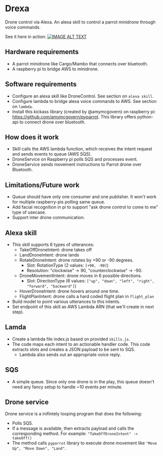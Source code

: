 # Drexa
Drone control via Alexa. An alexa skill to control a parrot minidrone through voice commands.

See it here in action: [![IMAGE ALT TEXT](http://img.youtube.com/vi/Fl01-RQXWUQ/0.jpg)](https://www.youtube.com/watch?v=Fl01-RQXWUQ "Drexa")

## Hardware requirements
- A parrot minidrone like Cargo/Mambo that connects over bluetooth.
- A raspberry pi to bridge AWS to minidrone.

## Software requirements
- Configure an alexa skill like DroneControl. See section on `alexa skill`.
- Configure lambda to bridge alexa voice commands to AWS. See section on `lambda`.
- Install this kickass library (created by @amymcgovern) on raspberry pi: https://github.com/amymcgovern/pyparrot. This library offers python-api to connect drone over bluetooth.

## How does it work
- Skill calls the AWS lambda function, which receives the intent request and sends events to queue (AWS SQS).
- DroneService on Raspberry pi polls SQS and processes event.
- DroneService sends movement instructions to Parrot drone over Bluetooth.

## Limitations/Future work
- Queue should have only one consumer and one publisher. It won't work for multiple raspberry-pis polling same queue.
- Add facial recognition in pi to support "ask drone control to come to me" type of usecase.
- Support inter drone communication.


## Alexa skill
- This skill supports 6 types of utterances:
  - TakeOffDroneIntent: drone takes off
  - LandDroneIntent: drone lands
  - RotateDroneIntent: drone rotates by +90 or -90 degrees. 
    - Slot: RotationType (2 values: `[+90, -90]`)
    - Resolution: "clockwise" -> 90, "counterclockwise" -> -90.
  - DroneMovementIntent: drone moves in 6 possible directions. 
    - Slot: DirectionType (6 values: `["up", "down", "left", "right", "forward", "backward"]`)
  - HoverDroneIntent: drone hovers around one time.
  - FlightPlanIntent: drone calls a hard coded flight plan in `flight_plan`
- Build model to point various utterances to this intents.
- Set endpoint of this skill as AWS Lambda ARN (that we'll create in next step).

  
## Lamda
- Create a lambda file index.js based on provided `skills.js`. 
- The code maps each intent to an actionable handler code. This code extracts slots and creates a JSON payload to be sent to SQS.
  - Lambda also sends out an appropriate voice reply.
  
## SQS
 - A simple queue. Since only one drone is in the play, this queue doesn't need any fancy setup to handle ~10 events per minute.
  
## Drone service
Drone service is a inifintely looping program that does the following:
- Polls SQS. 
- If a message is available, then extracts payload and calls the corresponding method. For example: `"TakeOffDroneIntent" -> takeOff()`
- The method calls `pyparrot` library to execute drone movement like `"Move Up", "Move Down", "Land"`.
